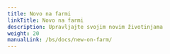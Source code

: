 ```yaml
---
title: Novo na farmi
linkTitle: Novo na farmi
description: Upravljajte svojim novim životinjama
weight: 20
manualLink: /bs/docs/new-on-farm/
---
```

<script>
  window.location.href = "/bs/docs/new-on-farm/";
</script>
